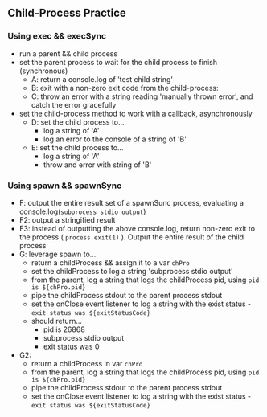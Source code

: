 ## Child-Process Practice

### Using exec && execSync
- run a parent && child process
- set the parent process to wait for the child process to finish (synchronous)
  - A: return a console.log of 'test child string'
  - B: exit with a non-zero exit code from the child-process:
  - C: throw an error with a string reading 'manually thrown error', and catch the error gracefully
- set the child-process method to work with a callback, asynchronously
  - D: set the child process to...
    - log a string of 'A'
    - log an error to the console of a string of 'B'
  - E: set the child process to...
    - log a string of 'A'
    - throw and error with string of 'B'

### Using spawn && spawnSync
- F: output the entire result set of a spawnSunc process, evaluating a console.log(`subprocess stdio output`)
- F2: output a stringified result
- F3: instead of outputting the above console.log, return non-zero exit to the process ( `process.exit(1)` ). Output the entire result of the child process
- G: leverage spawn to...
  - return a childProcess && assign it to a var `chPro`
  - set the childProcess to log a string 'subprocess stdio output'
  - from the parent, log a string that logs the childProcess pid, using `pid is ${chPro.pid}`
  - pipe the childProcess stdout to the parent process stdout
  - set the onClose event listener to log a string with the exist status - `exit status was ${exitStatusCode}`
  - should return...
    - pid is 26868
    - subprocess stdio output
    - exit status was 0
- G2:
  - return a childProcess in var `chPro`
  - from the parent, log a string that logs the childProcess pid, using `pid is ${chPro.pid}`
  - pipe the childProcess stdout to the parent process stdout
  - set the onClose event listener to log a string with the exist status - `exit status was ${exitStatusCode}`